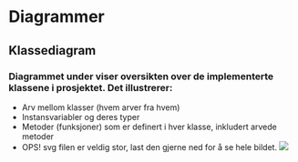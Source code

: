 # Diagrammer

## Klassediagram

### Diagrammet under viser oversikten over de implementerte klassene i prosjektet. Det illustrerer:

- Arv mellom klasser (hvem arver fra hvem)
- Instansvariabler og deres typer
- Metoder (funksjoner) som er definert i hver klasse, inkludert arvede metoder
- OPS! svg filen er veldig stor, last den gjerne ned for å se hele bildet.
  ![](Diagrams/UMLClassDiagram.svg)